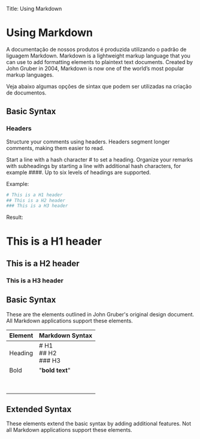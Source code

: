 Title: Using Markdown

# Using Markdown

A documentação de nossos produtos é produzida utilizando o padrão de liguagem Markdown. Markdown is a lightweight markup language that you can use to add formatting elements to plaintext text documents. Created by John Gruber in 2004, Markdown is now one of the world’s most popular markup languages.

Veja abaixo algumas opções de sintax que podem ser utilizadas na criação de documentos.

## Basic Syntax

### Headers
Structure your comments using headers. Headers segment longer comments, making them easier to read.

Start a line with a hash character # to set a heading. Organize your remarks with subheadings by starting a line with additional hash characters, for example ####. Up to six levels of headings are supported.

Example:

```sh
# This is a H1 header
## This is a H2 header
### This is a H3 header
```

Result:

# This is a H1 header
## This is a H2 header
### This is a H3 header

## Basic Syntax

These are the elements outlined in John Gruber's original design document. All Markdown applications support these elements.

| Element | Markdown Syntax |
|---------|-----------------|
| Heading | # H1 <br/> ## H2 <br/> ### H3 |
| Bold | "**bold text**" |
|||
|||
|||
|||
|||
|||
|||
|||


## Extended Syntax

These elements extend the basic syntax by adding additional features. Not all Markdown applications support these elements.

